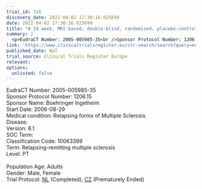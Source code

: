 ```yaml
---
trial_id: 316
discovery_date: 2022-04-02 17:30:16.025699
date: 2022-04-02 17:30:16.025699
title: "A 24 week, MRI based, double-blind, randomised, placebo-controlled, modified dose-escalation trial to evaluate the safety, efficacy and pharmacokinetics of BIRT 2584 XX tablets at doses of 100, 300..."
summary: |
  <p>EudraCT Number: 2005-005985-35<br />Sponsor Protocol Number: 1206.15<br />Sponsor Name: Boehringer Ingelheim<br />Start Date: 2006-08-29<br />Medical condition: Relapsing forms of Multiple Sclerosis<br />Disease: <br />Version: 8.1<br />SOC Term: <br />Classification Code: 10063399<br />Term: Relapsing-remitting multiple sclerosis<br />Level: PT<br /><br />Population Age: Adults<br />Gender: Male, Female<br />Trial Protocol: <a href="https://www.clinicaltrialsregister.eu/ctr-search/trial/2005-005985-35/NL">NL</a> (Completed), <a href="https://www.clinicaltrialsregister.eu/ctr-search/trial/2005-005985-35/CZ">CZ</a> (Prematurely Ended)</p>
link: 'https://www.clinicaltrialsregister.eu/ctr-search/search?query=eudract_number:2005-005985-35'
published_date: NaT
trial_source: Clinical Trials Register Europe
relevant: 
options:
  unlisted: false
---
```

<p>EudraCT Number: 2005-005985-35<br />Sponsor Protocol Number: 1206.15<br />Sponsor Name: Boehringer Ingelheim<br />Start Date: 2006-08-29<br />Medical condition: Relapsing forms of Multiple Sclerosis<br />Disease: <br />Version: 8.1<br />SOC Term: <br />Classification Code: 10063399<br />Term: Relapsing-remitting multiple sclerosis<br />Level: PT<br /><br />Population Age: Adults<br />Gender: Male, Female<br />Trial Protocol: <a href="https://www.clinicaltrialsregister.eu/ctr-search/trial/2005-005985-35/NL">NL</a> (Completed), <a href="https://www.clinicaltrialsregister.eu/ctr-search/trial/2005-005985-35/CZ">CZ</a> (Prematurely Ended)</p>